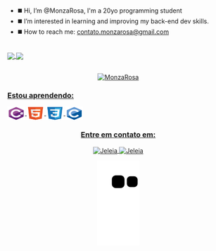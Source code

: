 - ◼️ Hi, I’m @MonzaRosa, I'm a 20yo programming student
- ◼️ I’m interested in learning and improving my back-end dev skills.
- ◼️ How to reach me: contato.monzarosa@gmail.com 

<br>

<div>
  <a href="https://github.com/MonzaRosa">
  <img align="center" height="150em" src="https://github-readme-stats.vercel.app/api?username=MonzaRosa&show_icons=true&theme=radical&count_private=true"/>
  <img align="center" height="150em" src="https://github-readme-stats.vercel.app/api/top-langs/?username=MonzaRosa&layout=compact&theme=radical"/>
</div>
  
<br>
  <p align="center"> 
  <img src="https://komarev.com/ghpvc/?username=MonzaRosa&label=Profile%20views&color=444444&style=flat" alt="MonzaRosa" /> 
</p>
 
  <div align="left">
    <h3>Estou aprendendo:</h3>
    <img align="center" alt="Csharp" height="30" width="40" src="https://raw.githubusercontent.com/devicons/devicon/master/icons/csharp/csharp-original.svg">
    <img align="center" alt="HTML" height="30" width="40" src="https://raw.githubusercontent.com/devicons/devicon/master/icons/html5/html5-original.svg">
    <img align="center" alt="CSS" height="30" width="40" src="https://raw.githubusercontent.com/devicons/devicon/master/icons/css3/css3-original.svg">
    <img align="center" alt="C" height="30" width="40" src="https://raw.githubusercontent.com/devicons/devicon/master/icons/c/c-original.svg"> 
  </div>
  
  <h3 align="center">Entre em contato em:</h3>
 <p align="center">
  
   <a href="https://www.linkedin.com/in/carlos-gabriel-gouveia-27198721b/" target="blank">
     <img align="center" src="https://raw.githubusercontent.com/rahuldkjain/github-profile-readme-generator/master/src/images/icons/Social/linked-in-alt.svg" alt="Jeleia" height="30" width="40" />
   </a>
  
   <a href="https://www.instagram.com/monzarosa" target="blank">
     <img align="center" src="https://raw.githubusercontent.com/rahuldkjain/github-profile-readme-generator/master/src/images/icons/Social/instagram.svg" alt="Jeleia" height="30" width="40" />
   </a>
  </p>
  
   <div align="center">
    <img align="center" src="https://raw.githubusercontent.com/AdryanAlencar/adryanalencar/output/github-contribution-grid-snake.svg"/>
  </div>
  
